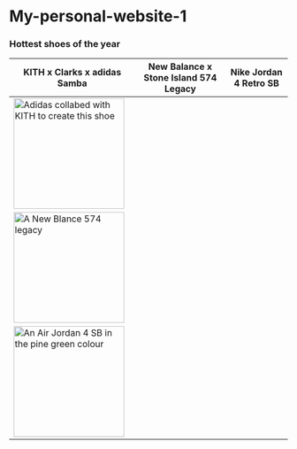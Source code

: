 # My-personal-website-1
<html>
  <head>
    <title>Adon's kicks</title>
  </head>
  <body>
    <h3>Hottest shoes of the year</h3>
    <table>
      <thead>
        <tr>
          <th>KITH x Clarks x adidas Samba</th>
          <th>New Balance x Stone Island 574 Legacy</th>
          <th>Nike Jordan 4 Retro SB</th>
        </tr>
      </thead>
      <tbody>
        <tr>
          <td><img src="https://cdn.shopify.com/s/files/1/0094/2252/files/8_c7240758-6a10-4d25-86e4-dc30f8b51e9d.jpg?v=1679404476&width=480%0A" alt="Adidas collabed with KITH to create this shoe" width="200" height="200"></td>
        </tr>
        <tr>
          <td><img src="https://images.prismic.io/end-features/f8140f86-cbb4-47d6-b7e8-9a40a56fb076_U574LGST_launches_hero_landscape_1.png?auto=compress,format" alt="A New Blance 574 legacy" width="200" height="200"></td>
        </tr>
        <tr>
          <td><img src="https://chronicles.bstn.com/uploads/2023/03/230315_Chronicles_Header_Jordan4_PineGreen.jpg" alt="An Air Jordan 4 SB in the pine green colour" width="200" height="200"></td>
        </tr>
      </tbody>
    </table>
    
  </body>
</html>
